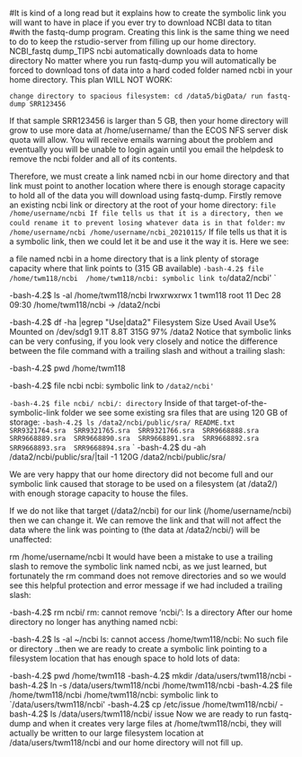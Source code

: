 #It is kind of a long read but it explains how to create the symbolic link you will want to have in place if you ever try to download NCBI data to titan 
#with the fastq-dump program.  Creating this link is the same thing we need to do to keep the rstudio-server from filling up our home directory.  
NCBI_fastq dump_TIPS
ncbi automatically downloads data to home directory
No matter where you run fastq-dump you will automatically be forced to download tons of data into a hard coded folder named ncbi in your home directory. This plan WILL NOT WORK:

`
change directory to spacious filesystem: cd /data5/bigData/
run fastq-dump SRR123456
`

If that sample SRR123456 is larger than 5 GB, then your home directory will grow to use more data at /home/username/ than the ECOS NFS server disk quota will allow. You will receive emails warning about the problem and eventually you will be unable to login again until you email the helpdesk to remove the ncbi folder and all of its contents.

Therefore, we must create a link named ncbi in our home directory and that link must point to another location where there is enough storage capacity to hold all of the data you will download using fastq-dump. Firstly remove an existing ncbi link or directory at the root of your home directory:
`
file /home/username/ncbi
If file tells us that it is a directory, then we could rename it to prevent losing whatever data is in that folder:
`
`
mv /home/username/ncbi /home/username/ncbi_20210115/
`
If file tells us that it is a symbolic link, then we could let it be and use it the way it is. Here we see:

a file named ncbi in a home directory that is a link
plenty of storage capacity where that link points to (315 GB available)
`
-bash-4.2$ file /home/twm118/ncbi 
/home/twm118/ncbi: symbolic link to `/data2/ncbi'
`

-bash-4.2$ ls -al /home/twm118/ncbi
lrwxrwxrwx 1 twm118 root 11 Dec 28 09:30 /home/twm118/ncbi -> /data2/ncbi

-bash-4.2$ df -ha |egrep "Use|data2"
Filesystem                                 Size  Used Avail Use% Mounted on
/dev/sdg1                                  9.1T  8.8T  315G  97% /data2
Notice that symbolic links can be very confusing, if you look very closely and notice the difference between the file command with a trailing slash and without a trailing slash:

-bash-4.2$ pwd
/home/twm118

-bash-4.2$ file ncbi
ncbi: symbolic link to `/data2/ncbi'`

`
-bash-4.2$ file ncbi/
ncbi/: directory
`
Inside of that target-of-the-symbolic-link folder we see some existing sra files that are using 120 GB of storage:
`
-bash-4.2$ ls /data2/ncbi/public/sra/
README.txt  SRR9321764.sra  SRR9321765.sra  SRR9321766.sra  SRR9668888.sra  SRR9668889.sra  SRR9668890.sra  SRR9668891.sra  SRR9668892.sra  SRR9668893.sra  SRR9668894.sra
`
`
-bash-4.2$ du -ah /data2/ncbi/public/sra/|tail -1
120G	/data2/ncbi/public/sra/

We are very happy that our home directory did not become full and our symbolic link caused that storage to be used on a filesystem (at /data2/) with enough storage capacity to house the files.

If we do not like that target (/data2/ncbi) for our link (/home/username/ncbi) then we can change it. We can remove the link and that will not affect the data where the link was pointing to (the data at /data2/ncbi/) will be unaffected:

rm /home/username/ncbi
It would have been a mistake to use a trailing slash to remove the symbolic link named ncbi, as we just learned, but fortunately the rm command does not remove directories and so we would see this helpful protection and error message if we had included a trailing slash:

-bash-4.2$ rm ncbi/
rm: cannot remove ‘ncbi/’: Is a directory
After our home directory no longer has anything named ncbi:

-bash-4.2$ ls -al ~/ncbi
ls: cannot access /home/twm118/ncbi: No such file or directory
..then we are ready to create a symbolic link pointing to a filesystem location that has enough space to hold lots of data:

-bash-4.2$ pwd
/home/twm118
-bash-4.2$ mkdir /data/users/twm118/ncbi
-bash-4.2$ ln -s /data/users/twm118/ncbi /home/twm118/ncbi
-bash-4.2$ file /home/twm118/ncbi
/home/twm118/ncbi: symbolic link to `/data/users/twm118/ncbi'
-bash-4.2$ cp /etc/issue /home/twm118/ncbi/
-bash-4.2$ ls /data/users/twm118/ncbi/
issue
Now we are ready to run fastq-dump and when it creates very large files at /home/twm118/ncbi, they will actually be written to our large filesystem location at /data/users/twm118/ncbi and our home directory will not fill up.

